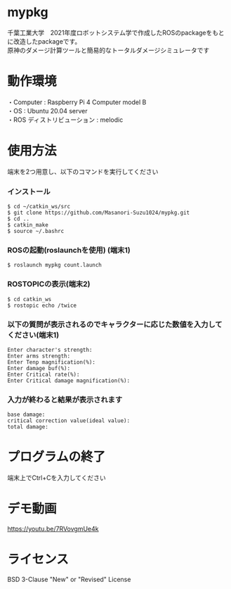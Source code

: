 # mypkg
千葉工業大学　2021年度ロボットシステム学で作成したROSのpackageをもとに改造したpackageです。  
原神のダメージ計算ツールと簡易的なトータルダメージシミュレータです  
  
# 動作環境  
・Computer : Raspberry Pi 4 Computer model B   
・OS : Ubuntu 20.04 server  
・ROS ディストリビューション : melodic  

# 使用方法  
端末を2つ用意し、以下のコマンドを実行してください  
### インストール  
  
  ```
  $ cd ~/catkin_ws/src
  $ git clone https://github.com/Masanori-Suzu1024/mypkg.git
  $ cd ..
  $ catkin_make
  $ source ~/.bashrc
  ```  
### ROSの起動(roslaunchを使用) (端末1) 
```  
$ roslaunch mypkg count.launch
```
### ROSTOPICの表示(端末2)
```  
$ cd catkin_ws  
$ rostopic echo /twice  
```  
### 以下の質問が表示されるのでキャラクターに応じた数値を入力してください(端末1)  
```  
Enter character's strength:  
Enter arms strength:  
Enter Tenp magnification(%):
Enter damage buf(%):  
Enter Critical rate(%):  
Enter Critical damage magnification(%):  
```
### 入力が終わると結果が表示されます  
```
base damage:  
critical correction value(ideal value):  
total damage:
```  

# プログラムの終了  
端末上でCtrl+Cを入力してください  

# デモ動画  
https://youtu.be/7RVovgmUe4k

# ライセンス  
BSD 3-Clause "New" or "Revised" License  

